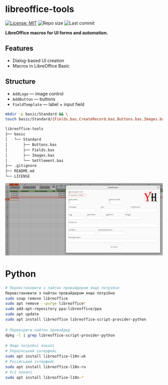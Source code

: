 # libreoffice-tools

[![License: MIT](https://img.shields.io/badge/License-MIT-blue.svg)](https://opensource.org/licenses/MIT)
![Repo size](https://img.shields.io/github/repo-size/yourhostel/libreoffice-tools)
![Last commit](https://img.shields.io/github/last-commit/yourhostel/libreoffice-tools)

**LibreOffice macros for UI forms and automation.**

## Features
- Dialog-based UI creation
- Macros in LibreOffice Basic

## Structure
- `AddLogo` — image control
- `AddButton` — buttons
- `FieldTemplate` — label + input field


```bash
mkdir -p basic/Standard && \
touch basic/Standard/{Fields.bas,CreateRecord.bas,Buttons.bas,Images.bas}
```

```txt
libreoffice-tools
├── basic
│   └── Standard
│       ├── Buttons.bas
│       ├── Fields.bas
│       ├── Images.bas
│       └── Settlement.bas
├── .gitignore
├── README.md
└── LICENSE
```

![Знімок екрана з 2025-06-27 13-07-00.png](screenshots/%D0%97%D0%BD%D1%96%D0%BC%D0%BE%D0%BA%20%D0%B5%D0%BA%D1%80%D0%B0%D0%BD%D0%B0%20%D0%B7%202025-06-27%2013-07-00.png)

# Python

```bash
# Перевстановити з пайтон провайдером якщо потрібно
Перевстановити з пайтон провайдером якщо потрібно
sudo snap remove libreoffice
sudo apt remove --purge libreoffice*
sudo add-apt-repository ppa:libreoffice/ppa
sudo apt update
sudo apt install libreoffice libreoffice-script-provider-python

# Перевірити пайтон провайдер
dpkg -l | grep libreoffice-script-provider-python

# Якщо потрібні локалі
# Український інтерфейс
sudo apt install libreoffice-l10n-uk
# Російський інтерфейс
sudo apt install libreoffice-l10n-ru
# Усі локалі
sudo apt install libreoffice-l10n-*
```
